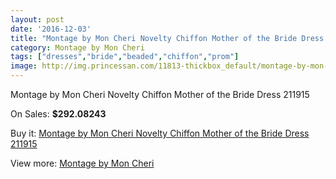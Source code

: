 ```yaml
---
layout: post
date: '2016-12-03'
title: "Montage by Mon Cheri Novelty Chiffon Mother of the Bride Dress 211915"
category: Montage by Mon Cheri
tags: ["dresses","bride","beaded","chiffon","prom"]
image: http://img.princessan.com/11813-thickbox_default/montage-by-mon-cheri-novelty-chiffon-mother-of-the-bride-dress-211915.jpg
---
```

Montage by Mon Cheri Novelty Chiffon Mother of the Bride Dress 211915

On Sales: **$292.08243**
<a href="https://www.princessan.com/en/montage-by-mon-cheri/5526-montage-by-mon-cheri-novelty-chiffon-mother-of-the-bride-dress-211915.html"><amp-img layout="responsive" width="600" height="600" src="//img.princessan.com/11813-thickbox_default/montage-by-mon-cheri-novelty-chiffon-mother-of-the-bride-dress-211915.jpg" alt="Montage by Mon Cheri Novelty Chiffon Mother of the Bride Dress 211915 0" /></a>
<a href="https://www.princessan.com/en/montage-by-mon-cheri/5526-montage-by-mon-cheri-novelty-chiffon-mother-of-the-bride-dress-211915.html"><amp-img layout="responsive" width="600" height="600" src="//img.princessan.com/11814-thickbox_default/montage-by-mon-cheri-novelty-chiffon-mother-of-the-bride-dress-211915.jpg" alt="Montage by Mon Cheri Novelty Chiffon Mother of the Bride Dress 211915 1" /></a>

Buy it: [Montage by Mon Cheri Novelty Chiffon Mother of the Bride Dress 211915](https://www.princessan.com/en/montage-by-mon-cheri/5526-montage-by-mon-cheri-novelty-chiffon-mother-of-the-bride-dress-211915.html "Montage by Mon Cheri Novelty Chiffon Mother of the Bride Dress 211915")

View more: [Montage by Mon Cheri](https://www.princessan.com/en/45-montage-by-mon-cheri "Montage by Mon Cheri")